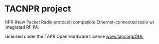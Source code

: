 # TACNPR project

NPR (New Packet Radio protocol) compatible Ethernet-connected radio w/ integrated RF PA.

Licensed under the TAPR Open Hardware License 
www.tapr.org/OHL
